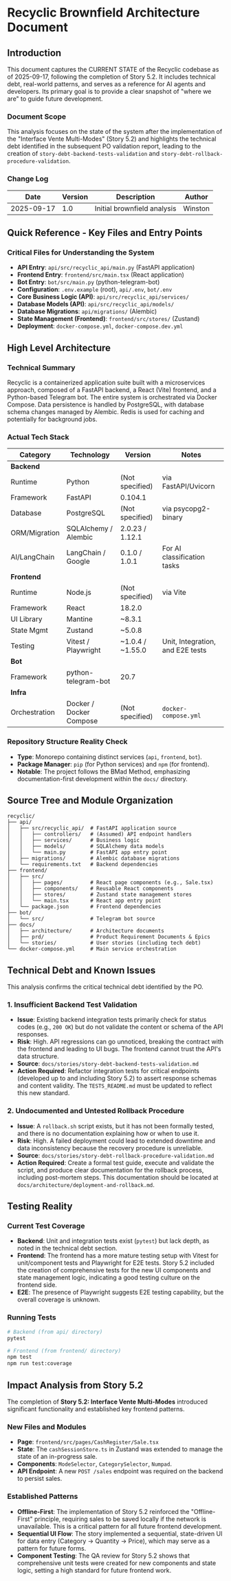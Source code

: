 # Recyclic Brownfield Architecture Document

## Introduction

This document captures the CURRENT STATE of the Recyclic codebase as of 2025-09-17, following the completion of Story 5.2. It includes technical debt, real-world patterns, and serves as a reference for AI agents and developers. Its primary goal is to provide a clear snapshot of "where we are" to guide future development.

### Document Scope

This analysis focuses on the state of the system after the implementation of the "Interface Vente Multi-Modes" (Story 5.2) and highlights the technical debt identified in the subsequent PO validation report, leading to the creation of `story-debt-backend-tests-validation` and `story-debt-rollback-procedure-validation`.

### Change Log

| Date         | Version | Description                 | Author  |
|--------------|---------|-----------------------------|---------|
| 2025-09-17   | 1.0     | Initial brownfield analysis | Winston |

## Quick Reference - Key Files and Entry Points

### Critical Files for Understanding the System

- **API Entry**: `api/src/recyclic_api/main.py` (FastAPI application)
- **Frontend Entry**: `frontend/src/main.tsx` (React application)
- **Bot Entry**: `bot/src/main.py` (python-telegram-bot)
- **Configuration**: `.env.example` (root), `api/.env`, `bot/.env`
- **Core Business Logic (API)**: `api/src/recyclic_api/services/`
- **Database Models (API)**: `api/src/recyclic_api/models/`
- **Database Migrations**: `api/migrations/` (Alembic)
- **State Management (Frontend)**: `frontend/src/stores/` (Zustand)
- **Deployment**: `docker-compose.yml`, `docker-compose.dev.yml`

## High Level Architecture

### Technical Summary

Recyclic is a containerized application suite built with a microservices approach, composed of a FastAPI backend, a React (Vite) frontend, and a Python-based Telegram bot. The entire system is orchestrated via Docker Compose. Data persistence is handled by PostgreSQL, with database schema changes managed by Alembic. Redis is used for caching and potentially for background jobs.

### Actual Tech Stack

| Category      | Technology            | Version          | Notes                               |
|---------------|-----------------------|------------------|-------------------------------------|
| **Backend**   |                       |                  |                                     |
| Runtime       | Python                | (Not specified)  | via FastAPI/Uvicorn                 |
| Framework     | FastAPI               | 0.104.1          |                                     |
| Database      | PostgreSQL            | (Not specified)  | via psycopg2-binary                 |
| ORM/Migration | SQLAlchemy / Alembic  | 2.0.23 / 1.12.1  |                                     |
| AI/LangChain  | LangChain / Google    | 0.1.0 / 1.0.1    | For AI classification tasks         |
| **Frontend**  |                       |                  |                                     |
| Runtime       | Node.js               | (Not specified)  | via Vite                            |
| Framework     | React                 | 18.2.0           |                                     |
| UI Library    | Mantine               | ~8.3.1           |                                     |
| State Mgmt    | Zustand               | ~5.0.8           |                                     |
| Testing       | Vitest / Playwright   | ~1.0.4 / ~1.55.0 | Unit, Integration, and E2E tests    |
| **Bot**       |                       |                  |                                     |
| Framework     | python-telegram-bot   | 20.7             |                                     |
| **Infra**     |                       |                  |                                     |
| Orchestration | Docker / Docker Compose | (Not specified)  | `docker-compose.yml`                |

### Repository Structure Reality Check

- **Type**: Monorepo containing distinct services (`api`, `frontend`, `bot`).
- **Package Manager**: `pip` (for Python services) and `npm` (for frontend).
- **Notable**: The project follows the BMad Method, emphasizing documentation-first development within the `docs/` directory.

## Source Tree and Module Organization

```text
recyclic/
├── api/
│   ├── src/recyclic_api/  # FastAPI application source
│   │   ├── controllers/   # (Assumed) API endpoint handlers
│   │   ├── services/      # Business logic
│   │   ├── models/        # SQLAlchemy data models
│   │   └── main.py        # FastAPI app entry point
│   ├── migrations/        # Alembic database migrations
│   └── requirements.txt   # Backend dependencies
├── frontend/
│   ├── src/
│   │   ├── pages/         # React page components (e.g., Sale.tsx)
│   │   ├── components/    # Reusable React components
│   │   ├── stores/        # Zustand state management stores
│   │   └── main.tsx       # React app entry point
│   └── package.json       # Frontend dependencies
├── bot/
│   └── src/               # Telegram bot source
├── docs/
│   ├── architecture/      # Architecture documents
│   ├── prd/               # Product Requirement Documents & Epics
│   └── stories/           # User stories (including tech debt)
└── docker-compose.yml     # Main service orchestration
```

## Technical Debt and Known Issues

This analysis confirms the critical technical debt identified by the PO.

### 1. Insufficient Backend Test Validation

- **Issue**: Existing backend integration tests primarily check for status codes (e.g., `200 OK`) but do not validate the content or schema of the API responses.
- **Risk**: High. API regressions can go unnoticed, breaking the contract with the frontend and leading to UI bugs. The frontend cannot trust the API's data structure.
- **Source**: `docs/stories/story-debt-backend-tests-validation.md`
- **Action Required**: Refactor integration tests for critical endpoints (developed up to and including Story 5.2) to assert response schemas and content validity. The `TESTS_README.md` must be updated to reflect this new standard.

### 2. Undocumented and Untested Rollback Procedure

- **Issue**: A `rollback.sh` script exists, but it has not been formally tested, and there is no documentation explaining how or when to use it.
- **Risk**: High. A failed deployment could lead to extended downtime and data inconsistency because the recovery procedure is unreliable.
- **Source**: `docs/stories/story-debt-rollback-procedure-validation.md`
- **Action Required**: Create a formal test guide, execute and validate the script, and produce clear documentation for the rollback process, including post-mortem steps. This documentation should be located at `docs/architecture/deployment-and-rollback.md`.

## Testing Reality

### Current Test Coverage

- **Backend**: Unit and integration tests exist (`pytest`) but lack depth, as noted in the technical debt section.
- **Frontend**: The frontend has a more mature testing setup with Vitest for unit/component tests and Playwright for E2E tests. Story 5.2 included the creation of comprehensive tests for the new UI components and state management logic, indicating a good testing culture on the frontend side.
- **E2E**: The presence of Playwright suggests E2E testing capability, but the overall coverage is unknown.

### Running Tests

```bash
# Backend (from api/ directory)
pytest

# Frontend (from frontend/ directory)
npm test
npm run test:coverage
```

## Impact Analysis from Story 5.2

The completion of **Story 5.2: Interface Vente Multi-Modes** introduced significant functionality and established key frontend patterns.

### New Files and Modules

- **Page**: `frontend/src/pages/CashRegister/Sale.tsx`
- **State**: The `cashSessionStore.ts` in Zustand was extended to manage the state of an in-progress sale.
- **Components**: `ModeSelector`, `CategorySelector`, `Numpad`.
- **API Endpoint**: A new `POST /sales` endpoint was required on the backend to persist sales.

### Established Patterns

- **Offline-First**: The implementation of Story 5.2 reinforced the "Offline-First" principle, requiring sales to be saved locally if the network is unavailable. This is a critical pattern for all future frontend development.
- **Sequential UI Flow**: The story implemented a sequential, state-driven UI for data entry (Category -> Quantity -> Price), which may serve as a pattern for future forms.
- **Component Testing**: The QA review for Story 5.2 shows that comprehensive unit tests were created for new components and state logic, setting a high standard for future frontend work.